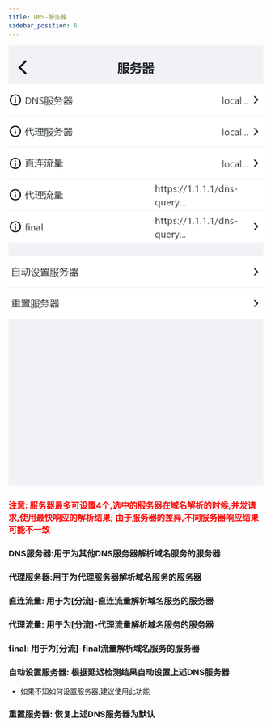 ```yaml
---
title: DNS-服务器
sidebar_position: 6
---
```



![](./img/dns-server.png#center)


### <font color="red">注意: 服务器最多可设置4个,选中的服务器在域名解析的时候,并发请求,使用最快响应的解析结果; 由于服务器的差异,不同服务器响应结果可能不一致</font>
### DNS服务器:用于为其他DNS服务器解析域名服务的服务器
### 代理服务器:用于为代理服务器解析域名服务的服务器
### 直连流量: 用于为[分流]-直连流量解析域名服务的服务器
### 代理流量: 用于为[分流]-代理流量解析域名服务的服务器
### final: 用于为[分流]-final流量解析域名服务的服务器

### 自动设置服务器: 根据延迟检测结果自动设置上述DNS服务器
- 如果不知如何设置服务器,建议使用此功能
### 重置服务器: 恢复上述DNS服务器为默认

